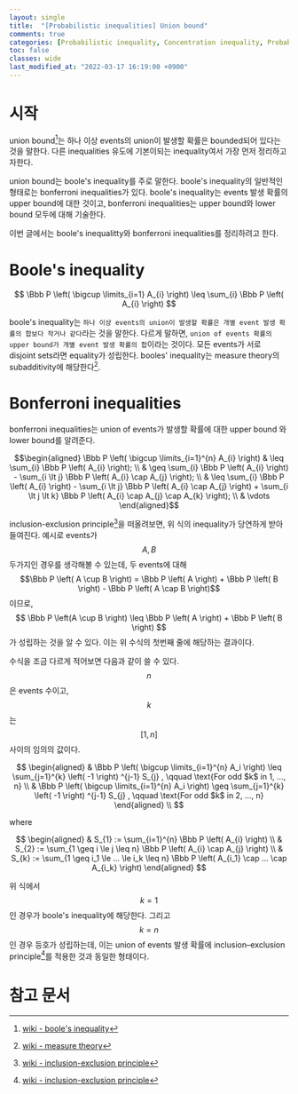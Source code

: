 ```yaml
---
layout: single
title:  "[Probabilistic inequalities] Union bound"
comments: true
categories: [Probabilistic inequality, Concentration inequality, Probability bounds]
toc: false
classes: wide
last_modified_at: "2022-03-17 16:19:00 +0900"
---
```


# 시작

union bound[^1]는 하나 이상 events의 union이 발생할 확률은 bounded되어 있다는 것을 말한다.
다른 inequalities 유도에 기본이되는 inequality여서 가장 먼저 정리하고자한다.

union bound는 boole's inequality를 주로 말한다. boole's inequality의 일반적인 형태로는 bonferroni inequalities가 있다.
boole's inequality는 events 발생 확률의 upper bound에 대한 것이고, 
bonferroni inequalities는 upper bound와 lower bound 모두에 대해 기술한다.

이번 글에서는 boole's inequalitty와 bonferroni inequalities를 정리하려고 한다.


# Boole's inequality

$$
\Bbb P \left( \bigcup \limits_{i=1} A_{i} \right) \leq \sum_{i} \Bbb P \left( A_{i} \right)
$$

boole's inequality는 `하나 이상 events의 union이 발생할 확률은 개별 event 발생 확률의 합보다 작거나 같다`라는 것을 말한다.
다르게 말하면, `union of events 확률의 upper bound가 개별 event 발생 확률의 합`이라는 것이다. 
모든 events가 서로 disjoint sets라면 equality가 성립한다. booles' inequality는 measure theory의 subadditivity에 해당한다[^3].


# Bonferroni inequalities
bonferroni inequalities는 union of events가 발생할 확률에 대한 upper bound 와 lower bound를 알려준다.

$$\begin{aligned}
\Bbb P \left( \bigcup \limits_{i=1}^{n} A_{i} \right) & \leq \sum_{i} \Bbb P \left( A_{i} \right); \\  
& \geq \sum_{i} \Bbb P \left( A_{i} \right) - \sum_{i \lt j} \Bbb P \left( A_{i} \cap A_{j} \right); \\
& \leq \sum_{i} \Bbb P \left( A_{i} \right) - \sum_{i \lt j} \Bbb P \left( A_{i} \cap A_{j} \right) + \sum_{i \lt j \lt k} \Bbb P \left( A_{i} \cap A_{j} \cap A_{k} \right); \\ 
& \vdots
\end{aligned}$$

inclusion-exclusion principle[^2]을 떠올려보면, 위 식의 inequality가 당연하게 받아들여진다.
예시로 events가 $$A, B$$ 두가지인 경우를 생각해볼 수 있는데, 두 events에 대해 $$\Bbb P \left( A \cup B \right) = \Bbb P \left( A \right) + \Bbb P \left( B \right) - \Bbb P \left( A \cap B \right)$$ 이므로,
$$ \Bbb P \left(A \cup B \right) \leq \Bbb P \left( A \right) + \Bbb P \left( B \right) $$가 성립하는 것을 알 수 있다.
이는 위 수식의 첫번째 줄에 해당하는 결과이다. 


수식을 조금 다르게 적어보면 다음과 같이 쓸 수 있다. $$n$$은 events 수이고, $$k$$는 $$[1, n]$$ 사이의 임의의 값이다.

$$
\begin{aligned}
& \Bbb P \left( \bigcup \limits_{i=1}^{n} A_i \right) \leq \sum_{j=1}^{k} \left( -1 \right) ^{j-1} S_{j} , \qquad \text{For odd $k$ in 1, ..., n} \\ 
& \Bbb P \left( \bigcup \limits_{i=1}^{n} A_i \right) \geq \sum_{j=1}^{k} \left( -1 \right) ^{j-1} S_{j} , \qquad \text{For odd $k$ in 2, ..., n}
\end{aligned} \\
$$

where 

$$
\begin{aligned}
& S_{1} := \sum_{i=1}^{n} \Bbb P \left( A_{i} \right) \\  
& S_{2} := \sum_{1 \geq i \le j \leq n} \Bbb P \left( A_{i} \cap A_{j} \right) \\
& S_{k} := \sum_{1 \geq i_1 \le ... \le i_k \leq n} \Bbb P \left( A_{i_1} \cap ... \cap A_{i_k} \right)
\end{aligned}
$$

위 식에서 $$k = 1$$인 경우가 boole's inequality에 해당한다.
그리고 $$k = n$$인 경우 등호가 성립하는데,
이는 union of events 발생 확률에 inclusion–exclusion principle[^2]를 적용한 것과 동일한 형태이다.

 
# 참고 문서
[^1]: [wiki - boole's inequality](https://en.wikipedia.org/wiki/Boole%27s_inequality)
[^2]: [wiki - inclusion-exclusion principle](https://en.wikipedia.org/wiki/Inclusion%E2%80%93exclusion_principle)
[^3]: [wiki - measure theory](https://en.wikipedia.org/wiki/Measure_(mathematics)#Measure_of_countable_unions_and_intersections)
